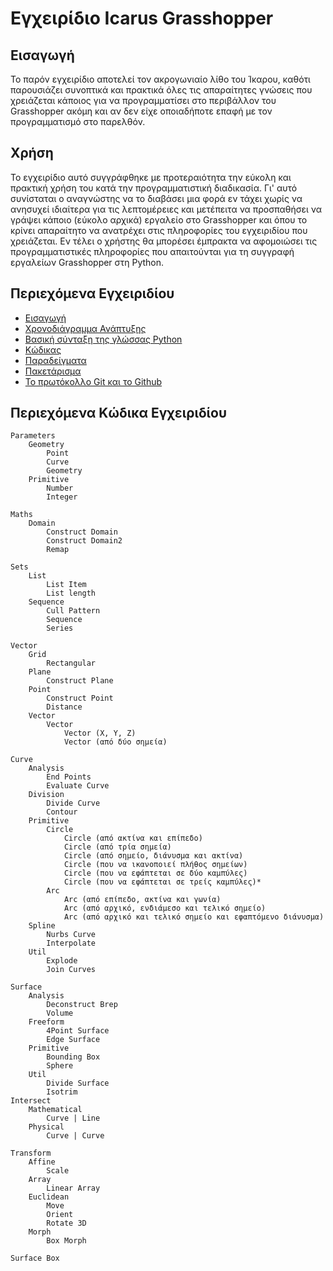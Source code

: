 # Εγχειρίδιο Icarus Grasshopper


## Εισαγωγή
Το παρόν εγχειρίδιο αποτελεί τον ακρογωνιαίο λίθο του Ίκαρου, καθότι παρουσιάζει συνοπτικά και πρακτικά όλες τις απαραίτητες γνώσεις που χρειάζεται κάποιος για να προγραμματίσει στο περιβάλλον του Grasshopper ακόμη και αν δεν είχε οποιαδήποτε επαφή με τον προγραμματισμό στο παρελθόν.

## Χρήση
Το εγχειρίδιο αυτό συγγράφθηκε με προτεραιότητα την εύκολη και πρακτική χρήση του κατά την προγραμματιστική διαδικασία. Γι' αυτό συνίσταται ο αναγνώστης να το διαβάσει μια φορά εν τάχει χωρίς να ανησυχεί ιδιαίτερα για τις λεπτομέρειες και μετέπειτα να προσπαθήσει να γράψει κάποιο (εύκολο αρχικά) εργαλείο στο Grasshopper και όπου το κρίνει απαραίτητο να ανατρέχει στις πληροφορίες του εγχειριδίου που χρειάζεται. Εν τέλει ο χρήστης θα μπορέσει έμπρακτα να αφομοιώσει τις προγραμματιστικές πληροφορίες που απαιτούνται για τη συγγραφή εργαλείων Grasshopper στη Python.

## Περιεχόμενα Εγχειριδίου

* 	[Εισαγωγή](#Εισαγωγή)
* 	[Χρονοδιάγραμμα Ανάπτυξης](https://github.com/IcarusCode/Grasshopper/blob/master/Documentation/Greek/02_%CE%A7%CF%81%CE%BF%CE%BD%CE%BF%CE%B4%CE%B9%CE%AC%CE%B3%CF%81%CE%B1%CE%BC%CE%BC%CE%B1_%CE%91%CE%BD%CE%AC%CF%80%CF%84%CF%85%CE%BE%CE%B7%CF%82.md)
* 	[Βασική σύνταξη της γλώσσας Python](https://github.com/IcarusCode/Grasshopper/blob/master/Documentation/Greek/03_%CE%92%CE%B1%CF%83%CE%B9%CE%BA%CE%AE_%CE%A3%CF%8D%CE%BD%CF%84%CE%B1%CE%BE%CE%B7_Python.md)
* 	[Κώδικας](https://github.com/IcarusCode/Grasshopper/blob/master/Documentation/Greek/04.0_%CE%9A%CF%8E%CE%B4%CE%B9%CE%BA%CE%B1%CF%82_Components.md)
* 	[Παραδείγματα](https://github.com/IcarusCode/Grasshopper/blob/master/Documentation/Greek/05_%CE%A0%CE%B1%CF%81%CE%B1%CE%B4%CE%B5%CE%AF%CE%B3%CE%BC%CE%B1%CF%84%CE%B1.md)
* 	[Πακετάρισμα](https://github.com/IcarusCode/Grasshopper/blob/master/Documentation/Greek/06_%CE%A0%CE%B1%CE%BA%CE%B5%CF%84%CE%AC%CF%81%CE%B9%CF%83%CE%BC%CE%B1.md)
* 	[To πρωτόκολλο Git και το Github](https://github.com/IcarusCode/Grasshopper/blob/master/Documentation/Greek/07_%CE%A0%CF%81%CE%BF%CF%84%CF%8C%CE%BA%CE%BF%CE%BB%CE%BB%CE%BF_Git_%CE%BA%CE%B1%CE%B9_Github.md)

## Περιεχόμενα Κώδικα Εγχειριδίου

```
Parameters 
	Geometry
		Point
		Curve
		Geometry
	Primitive
		Number
		Integer
		
Maths
	Domain
		Construct Domain 
		Construct Domain2 
		Remap
		
Sets
	List
		List Item 
		List length
	Sequence
		Cull Pattern
		Sequence 
		Series

Vector
	Grid
		Rectangular
	Plane
		Construct Plane
	Point
		Construct Point
		Distance
	Vector
		Vector
			Vector (X, Y, Z)
			Vector (από δύο σημεία)
			
Curve
	Analysis
		End Points 
		Evaluate Curve
	Division
		Divide Curve
		Contour
	Primitive
		Circle
			Circle (από ακτίνα και επίπεδο)
			Circle (από τρία σημεία)
			Circle (από σημείο, διάνυσμα και ακτίνα)
			Circle (που να ικανοποιεί πλήθος σημείων)
			Circle (που να εφάπτεται σε δύο καμπύλες)
			Circle (που να εφάπτεται σε τρείς καμπύλες)*
		Arc
			Arc (από επίπεδο, ακτίνα και γωνία)
			Arc (από αρχικό, ενδιάμεσο και τελικό σημείο)
			Arc (από αρχικό και τελικό σημείο και εφαπτόμενο διάνυσμα)
	Spline
		Nurbs Curve 
		Interpolate
	Util
		Explode 
		Join Curves 
		
Surface 
	Analysis
		Deconstruct Brep 
		Volume
	Freeform
		4Point Surface  
		Edge Surface 
	Primitive 
		Bounding Box   
		Sphere
	Util
		Divide Surface 
		Isotrim 
Intersect
	Mathematical 
		Curve | Line
	Physical 
		Curve | Curve
		
Transform
	Affine 
		Scale
	Array 
		Linear Array
	Euclidean 
		Move
		Orient 
		Rotate 3D 
	Morph 
		Box Morph
		
Surface Box
```